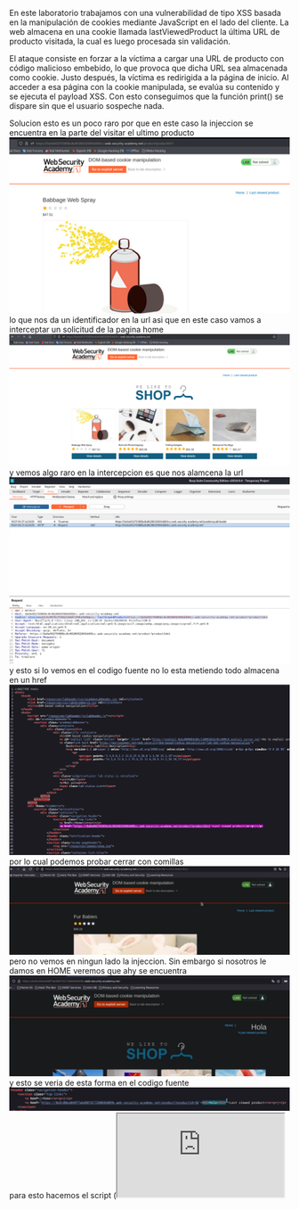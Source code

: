 En este laboratorio trabajamos con una vulnerabilidad de tipo XSS basada en la manipulación de cookies mediante JavaScript en el lado del cliente. La web almacena en una cookie llamada lastViewedProduct la última URL de producto visitada, la cual es luego procesada sin validación.

El ataque consiste en forzar a la víctima a cargar una URL de producto con código malicioso embebido, lo que provoca que dicha URL sea almacenada como cookie. Justo después, la víctima es redirigida a la página de inicio. Al acceder a esa página con la cookie manipulada, se evalúa su contenido y se ejecuta el payload XSS. Con esto conseguimos que la función print() se dispare sin que el usuario sospeche nada.

Solucion
esto es un poco raro por que en este caso la injeccion se encuentra en la parte del visitar el ultimo producto
![Pasted_image_20250727175527.png](Imagenes/Pasted_image_20250727175527.png)
lo que nos da un identificador en la url
asi que en este caso vamos a interceptar un solicitud de la pagina home
![Pasted_image_20250727175815.png](Imagenes/Pasted_image_20250727175815.png)
y vemos algo raro en la intercepcion es que nos alamcena la url
![Pasted_image_20250727175758.png](Imagenes/Pasted_image_20250727175758.png)
y esto si lo vemos en el codigo fuente no lo esta metiendo todo almacena en un href
![Pasted_image_20250727180104.png](Imagenes/Pasted_image_20250727180104.png)
por lo cual podemos probar cerrar con comillas
![Pasted_image_20250727180156.png](Imagenes/Pasted_image_20250727180156.png)
pero no vemos en ningun lado la injeccion. Sin embargo si nosotros le damos en HOME veremos que ahy se encuentra
![Pasted_image_20250727180328.png](Imagenes/Pasted_image_20250727180328.png)
y esto se veria de esta forma en el codigo fuente
![Pasted_image_20250727180412.png](Imagenes/Pasted_image_20250727180412.png)
para esto hacemos el script (<iframe src="https://0a0a00270385bc8c8028032900dd00cc.web-security-academy.net/product?productId=1&'><script>print()</script>" onload="if(!window.x)this.src='https://0a0a00270385bc8c8028032900dd00cc.web-security-academy.net/';window.x=1;">)
Este payload usa un iframe para **intentar explotar una vulnerabilidad de XSS reflejado** al inyectar un `<script>` mediante un parámetro (`productId`). Si el sitio víctima refleja ese valor en el HTML sin sanitizar, se ejecutará JavaScript. El `onload` sirve para recargar o evitar bucles.


